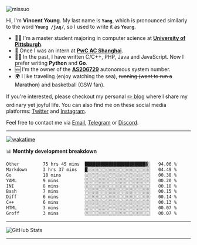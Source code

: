 <p align="left"> <img src="https://komarev.com/ghpvc/?username=missuo&label=Profile%20views&color=0e75b6&style=flat" alt="missuo" /> </p>


Hi, I'm **Vincent Young**. My last name is **`Yang`**, which is pronounced similarly to the word **`Young /jʌŋ/`**, so I used to write it as **`Young`**. 

-  👨‍🎓 I'm a master student majoring in computer science at [**University of Pittsburgh**](https://www.pitt.edu).
-  💼 Once I was an intern at **[PwC AC Shanghai](https://www.linkedin.com/company/pwc-ac-shanghai/)**.
-  👨‍💻 In the past, I have written C/C++, PHP, Java and JavaScript. Now I prefer writing **Python** and **Go**.
-  🆕 I'm the owner of the **[AS206729](https://bgp.tools/AS206729)** autonomous system number.
-  🌍 I like traveling (enjoy watching the sea), ~~running (want to run a Marathon)~~ and basketball (GSW fan).

If you're interested, please checkout my personal [✏️ blog](https://missuo.me/) where I share my ordinary yet joyful life. You can also find me on these social media platforms: [Twitter](https://twitter.com/m1ssuo) and [Instagram](https://www.instagram.com/m1ssuo).

Feel free to contact me via <a href="mailto:i@yyt.moe">Email</a>, [Telegram](https://t.me/missuo) or [Discord](https://discordapp.com/users/missuo#7448).

-------

[![wakatime](https://wakatime.com/badge/user/c13cd961-40ca-417a-afb6-1f9ea8ac295c.svg)](https://wakatime.com/@missuo)

📊 **Monthly development breakdown**
<!--START_SECTION:waka-->

```txt
Other         75 hrs 45 mins  ███████████████████████▓░   94.06 %
Markdown      3 hrs 37 mins   █░░░░░░░░░░░░░░░░░░░░░░░░   04.49 %
Go            18 mins         ░░░░░░░░░░░░░░░░░░░░░░░░░   00.38 %
YAML          9 mins          ░░░░░░░░░░░░░░░░░░░░░░░░░   00.20 %
INI           8 mins          ░░░░░░░░░░░░░░░░░░░░░░░░░   00.18 %
Bash          7 mins          ░░░░░░░░░░░░░░░░░░░░░░░░░   00.15 %
Diff          6 mins          ░░░░░░░░░░░░░░░░░░░░░░░░░   00.14 %
C++           6 mins          ░░░░░░░░░░░░░░░░░░░░░░░░░   00.13 %
HTML          3 mins          ░░░░░░░░░░░░░░░░░░░░░░░░░   00.07 %
Groff         3 mins          ░░░░░░░░░░░░░░░░░░░░░░░░░   00.07 %
```

<!--END_SECTION:waka-->

-------

![GitHub Stats](https://github-readme-stats-opal-alpha-76.vercel.app/api?username=missuo&show_icons=true&theme=transparent)

-------

